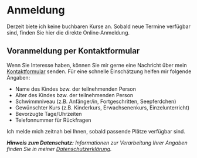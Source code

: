 # Anmeldung

<p class="lead mb-5">Derzeit biete ich keine buchbaren Kurse an. Sobald neue Termine verfügbar sind, finden Sie hier die direkte Online‑Anmeldung.</p>

## Voranmeldung per Kontaktformular

Wenn Sie Interesse haben, können Sie mir gerne eine Nachricht über mein [Kontaktformular](/kontakt) senden. Für eine schnelle Einschätzung helfen mir folgende Angaben:

- Name des Kindes bzw. der teilnehmenden Person
- Alter des Kindes bzw. der teilnehmenden Person
- Schwimmniveau (z.B. Anfänger/in, Fortgeschritten, Seepferdchen)
- Gewünschter Kurs (z.B. Kinderkurs, Erwachsenenkurs, Einzelunterricht)
- Bevorzugte Tage/Uhrzeiten
- Telefonnummer für Rückfragen

Ich melde mich zeitnah bei Ihnen, sobald passende Plätze verfügbar sind.

_**Hinweis zum Datenschutz:** Informationen zur Verarbeitung Ihrer Angaben finden Sie in meiner [Datenschutzerklärung](/datenschutz)._
